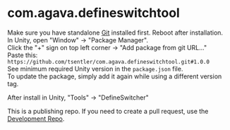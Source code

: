 # com.agava.defineswitchtool
  
Make sure you have standalone [Git](https://git-scm.com/downloads) installed first. Reboot after installation.  
In Unity, open "Window" -> "Package Manager".  
Click the "+" sign on top left corner -> "Add package from git URL..."  
Paste this: `https://github.com/tsentler/com.agava.defineswitchtool.git#1.0.0`  
See minimum required Unity version in the `package.json` file.  
To update the package, simply add it again while using a different version tag.  

After install in Unity, "Tools" -> "DefineSwitcher"

This is a publishing repo. If you need to create a pull request, use the [Development Repo](https://github.com/TSentler/DefineSwitchTool).